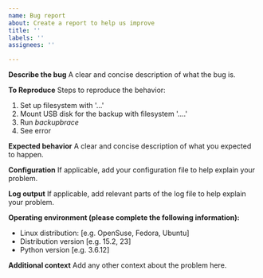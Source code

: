 ```yaml
---
name: Bug report
about: Create a report to help us improve
title: ''
labels: ''
assignees: ''

---
```


**Describe the bug**
A clear and concise description of what the bug is.

**To Reproduce**
Steps to reproduce the behavior:
1. Set up filesystem with '...'
2. Mount USB disk for the backup with filesystem '....'
3. Run _backupbrace_
4. See error

**Expected behavior**
A clear and concise description of what you expected to happen.

**Configuration**
If applicable, add your configuration file to help explain your problem.

**Log output**
If applicable, add relevant parts of the log file to help explain your problem.

**Operating environment (please complete the following information):**
 - Linux distribution: [e.g. OpenSuse, Fedora, Ubuntu]
 - Distribution version [e.g. 15.2, 23]
 - Python version [e.g. 3.6.12]

**Additional context**
Add any other context about the problem here.
